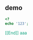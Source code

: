 ## demo
```php
<?
echo '123';
```
<font color=#10A37F >[[End]]</font>
<font color=#10A37F >aaa</font>